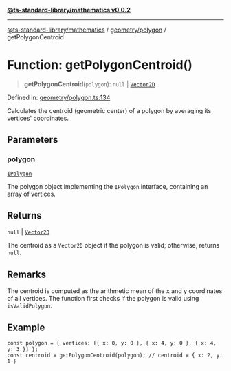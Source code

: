 [**@ts-standard-library/mathematics v0.0.2**](../../../README.md)

***

[@ts-standard-library/mathematics](../../../README.md) / [geometry/polygon](../README.md) / getPolygonCentroid

# Function: getPolygonCentroid()

> **getPolygonCentroid**(`polygon`): `null` \| [`Vector2D`](../../../vector/vector/type-aliases/Vector2D.md)

Defined in: [geometry/polygon.ts:134](https://github.com/gabaudette/ts-stdlib/blob/725aff52e6f28b9942b278b955914b3ace9f325c/packages/mathematics/src/geometry/polygon.ts#L134)

Calculates the centroid (geometric center) of a polygon by averaging its vertices' coordinates.

## Parameters

### polygon

[`IPolygon`](../interfaces/IPolygon.md)

The polygon object implementing the `IPolygon` interface, containing an array of vertices.

## Returns

`null` \| [`Vector2D`](../../../vector/vector/type-aliases/Vector2D.md)

The centroid as a `Vector2D` object if the polygon is valid; otherwise, returns `null`.

## Remarks

The centroid is computed as the arithmetic mean of the x and y coordinates of all vertices.
The function first checks if the polygon is valid using `isValidPolygon`.

## Example

```
const polygon = { vertices: [{ x: 0, y: 0 }, { x: 4, y: 0 }, { x: 4, y: 3 }] };
const centroid = getPolygonCentroid(polygon); // centroid = { x: 2, y: 1 }
```
